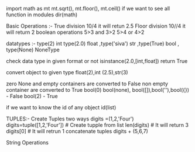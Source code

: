 import math as mt
mt.sqrt(), mt.floor(), mt.ceil()
if we want to see all function in modules  dir(math)

Basic Operations :- 
True division 10/4 it will retun 2.5 
Floor division 10//4 it will return 2
boolean operations 
5>3 and 3>2
5>4 or 4>2

datatypes :- 
type(2) int type(2.0) float ,type('siva') str ,type(True) bool , type(None) NoneType 

check data type in given format or not 
isinstance(2.0,[int,float]) return True 

convert object to given type
float(2),int (2.5),str(3) 

zero None and empty containers are converted to False non empty container are converted to True 
bool(0) bool(none), bool([]),bool(''),bool({}) - False 
bool(2) - True 

if we want to know the id of any object id(list) 

TUPLES:- 
Create Tuples two ways 
digits =(1,2,'Four')
digits=tuple([1,2,'Four']) # Create tupple from list 
len(digits) # It will return 3 
digits[0] # It will retrun 1 
concatenate tuples digits + (5,6,7)

<h>String Operations <h>



